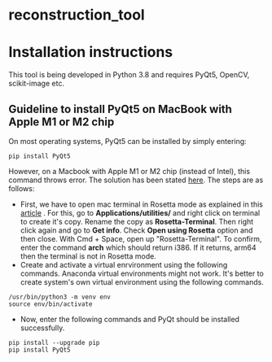 # reconstruction_tool

# Installation instructions
This tool is being developed in Python 3.8 and requires PyQt5, OpenCV, scikit-image etc.

## Guideline to install PyQt5 on MacBook with Apple M1 or M2 chip
On most operating systems, PyQt5 can be installed by simply entering:
~~~
pip install PyQt5
~~~
However, on a Macbook with Apple M1 or M2 chip (instead of Intel), this command throws error. The solution has been stated [here](https://stackoverflow.com/questions/65901162/how-can-i-run-pyqt5-on-my-mac-with-m1chip). The steps are as follows:
- First, we have to open mac terminal in Rosetta mode as explained in this [article](https://dev.to/courier/tips-and-tricks-to-setup-your-apple-m1-for-development-547g) . For this, go to **Applications/utilities/** and right click on terminal to create it's copy. Rename the copy as **Rosetta-Terminal**. Then right click again and go to **Get info**. Check  **Open using Rosetta** option and then close. With Cmd + Space, open up "Rosetta-Terminal". To confirm, enter the command **arch** which should return i386. If it returns, arm64 then the terminal is not in Rosetta mode.
- Create and activate a virtual enrvironment using the following commands. Anaconda virtual environments might not work. It's better to create system's own virtual environment using the following commands.
~~~
/usr/bin/python3 -m venv env
source env/bin/activate
~~~
- Now, enter the following commands and PyQt should be installed successfully.
~~~
pip install --upgrade pip
pip install PyQt5
~~~
